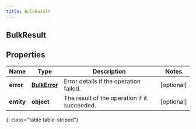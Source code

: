 ```yaml
---
title: BulkResult
---
```

## BulkResult

## Properties

|Name | Type | Description | Notes|
|------------ | ------------- | ------------- | -------------|
| **error** | [**BulkError**](BulkError.html) | Error details if the operation failed. | [optional] |
| **entity** | **object** | The result of the operation if it succeeded. | [optional] |
{: class="table table-striped"}


